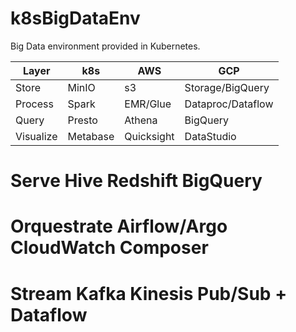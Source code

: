 # k8sBigDataEnv
Big Data environment provided in Kubernetes.


| Layer     | k8s      | AWS        | GCP               |
|-----------|----------|------------|-------------------|
| Store     | MinIO    | s3         | Storage/BigQuery  |
| Process   | Spark    | EMR/Glue   | Dataproc/Dataflow |
| Query     | Presto   | Athena     | BigQuery          |
| Visualize | Metabase | Quicksight | DataStudio        |

# Serve         Hive           Redshift       BigQuery
# Orquestrate   Airflow/Argo   CloudWatch     Composer
# Stream        Kafka          Kinesis        Pub/Sub + Dataflow